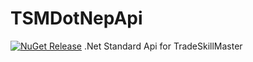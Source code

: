 # TSMDotNepApi
[![NuGet Release](https://img.shields.io/nuget/vpre/TSMDotNetApi.svg?maxAge=3600)](https://www.nuget.org/packages/TSMDotNetApi/)
.Net Standard Api for TradeSkillMaster
